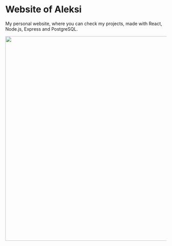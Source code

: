# Website of Aleksi

My personal website, where you can check my projects, made with React, Node.js, Express and PostgreSQL.

<img src="https://dl.dropboxusercontent.com/s/vk90yze2vxzeqsg/websiteofaleksimain.png?dl=0" width="640px">